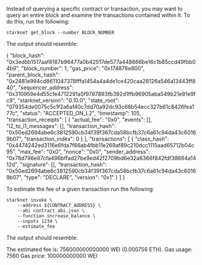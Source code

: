 Instead of querying a specific contract or transaction, you may want to query an entire block and examine the transactions contained within it. To do this, run the following:

`starknet get_block --number BLOCK_NUMBER`

The output should resemble:

{
    "block_hash": "0x3edbb1517aaf8187b96477a0b42517de577a448666be16c1b85ccd49fbb04b9",
    "block_number": 1,
    "gas_price": "0x174876e800",
    "parent_block_hash": "0x2481e994cd8611047378fffa1454a4a4de1ce420caa28126a546a13443ff840",
    "sequencer_address": "0x310959e4d55cfe4712291a5f9787893fb392d1ffb96905aba549b21e91e9fc9",
    "starknet_version": "0.10.0",
    "state_root": "079354de0075c5c1f2a6af40c7dd70a92dc93c68b54ecc327b61c8426fea177c",
    "status": "ACCEPTED_ON_L2",
    "timestamp": 105,
    "transaction_receipts": [
        {
            "actual_fee": "0x0",
            "events": [],
            "l2_to_l1_messages": [],
            "transaction_hash": "0x50ed2694abe6c3812590cb34f39f367cda58bcfb37c6a61c94da43c60169b07",
            "transaction_index": 0
        }
    ],
    "transactions": [
        {
            "class_hash": "0x4474242ed3116e6fda7f66ab4fbb11e269af89c210dcc1115aad65712b04c95",
            "max_fee": "0x0",
            "nonce": "0x0",
            "sender_address": "0x78d796e87cfa496bffad27be9ed42f2709bd6e32a6366f842fdf38664a1412d",
            "signature": [],
            "transaction_hash": "0x50ed2694abe6c3812590cb34f39f367cda58bcfb37c6a61c94da43c60169b07",
            "type": "DECLARE",
            "version": "0x1"
        }
    ]
}






To estimate the fee of a given transaction run the following:

```
starknet invoke \ 
    --address ${CONTRACT_ADDRESS} \
    --abi contract_abi.json \
    --function increase_balance \
    --inputs 1234 \
    --estimate_fee
```

The output should resemble:

The estimated fee is: 756000000000000 WEI (0.000756 ETH).
Gas usage: 7560
Gas price: 100000000000 WEI

